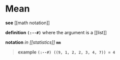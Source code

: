 # Mean

**see** [[math notation]]

**definition** **`(:--#)`** where the argument is a [[list]]

**notation** _in [[statistics]]_ **`mm`**

> **example** **`(:--#) ((9, 1, 2, 2, 3, 4, 7)) = 4`**

